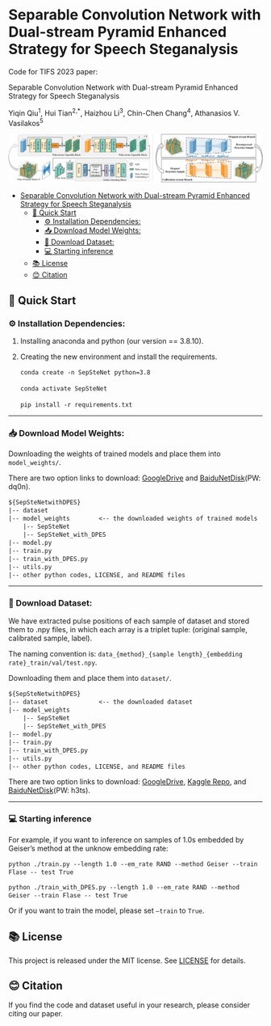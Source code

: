 #  Separable Convolution Network with Dual-stream Pyramid Enhanced Strategy for Speech Steganalysis
Code for TIFS 2023 paper:

Separable Convolution Network with Dual-stream Pyramid Enhanced Strategy for Speech Steganalysis

Yiqin Qiu<sup>1</sup>, Hui Tian<sup>2,*</sup>, Haizhou Li<sup>3</sup>, Chin-Chen Chang<sup>4</sup>, Athanasios V. Vasilakos<sup>5</sup>

![framework](./framework.png)

- [Separable Convolution Network with Dual-stream Pyramid Enhanced Strategy for Speech Steganalysis](#separable-convolution-network-with-dual-stream-pyramid-enhanced-strategy-for-speech-steganalysis)
  - [🏁 Quick Start](#-quick-start)
    - [⚙️ Installation Dependencies:](#️-installation-dependencies)
    - [📥 Download Model Weights:](#-download-model-weights)
    - [📩 Download Dataset:](#-download-dataset)
    - [💻 Starting inference](#-starting-inference)
  - [📚 License](#-license)
  - [😊 Citation](#-citation)


## 🏁 Quick Start

### ⚙️ Installation Dependencies:

1. Installing anaconda and python (our version == 3.8.10).

2. Creating the new environment and install the requirements.

   ```
   conda create -n SepSteNet python=3.8
   
   conda activate SepSteNet
   
   pip install -r requirements.txt
   ```

------

### 📥 Download Model Weights:

Downloading the weights of trained models and place them into `model_weights/`.

There are two option links to download: [GoogleDrive](https://drive.google.com/file/d/1nHUFkQneQuRT1W0q1mKkT9aqxdx8Qjki/view?usp=sharing) and [BaiduNetDisk](https://pan.baidu.com/s/10q35PD8VYU2wwZe3ugG8ig)(PW: dq0n).

```
${SepSteNetwithDPES}
|-- dataset
|-- model_weights        <-- the downloaded weights of trained models
	|-- SepSteNet
	|-- SepSteNet_with_DPES
|-- model.py
|-- train.py
|-- train_with_DPES.py
|-- utils.py
|-- other python codes, LICENSE, and README files
```

------

### 📩 Download Dataset:

We have extracted pulse positions of each sample of dataset and stored them to .npy files, in which each array is a triplet tuple: (original sample, calibrated sample, label).

The naming convention is: `data_{method}_{sample length}_{embedding rate}_train/val/test.npy`.

Downloading them and place them into `dataset/`.

```
${SepSteNetwithDPES}
|-- dataset              <-- the downloaded dataset
|-- model_weights
	|-- SepSteNet
	|-- SepSteNet_with_DPES
|-- model.py
|-- train.py
|-- train_with_DPES.py
|-- utils.py
|-- other python codes, LICENSE, and README files
```

There are two option links to download: [GoogleDrive](https://drive.google.com/file/d/14n9T5BVYC7f_8QUVNXB0m_hh-iutfQQg/view?usp=sharing), [Kaggle Repo](https://www.kaggle.com/datasets/barryxxz/sepstenetwithdpes), and [BaiduNetDisk](https://pan.baidu.com/s/1IqoVjrZwNXcxkm-KJL2uBQ)(PW: h3ts).

------

### 💻 Starting inference

For example, if you want to inference on samples of 1.0s embedded by Geiser’s method at the unknow embedding rate:

```
python ./train.py --length 1.0 --em_rate RAND --method Geiser --train Flase -- test True
```

```
python ./train_with_DPES.py --length 1.0 --em_rate RAND --method Geiser --train Flase -- test True
```

Or if you want to train the model, please set `–train` to `True`.

## 📚 License

This project is released under the MIT license. See [LICENSE](https://github.com/BarryxxZ/SepSteNetwithDPES/blob/main/LICENSE) for details.

## 😊 Citation

If you find the code and dataset useful in your research, please consider citing our paper.
